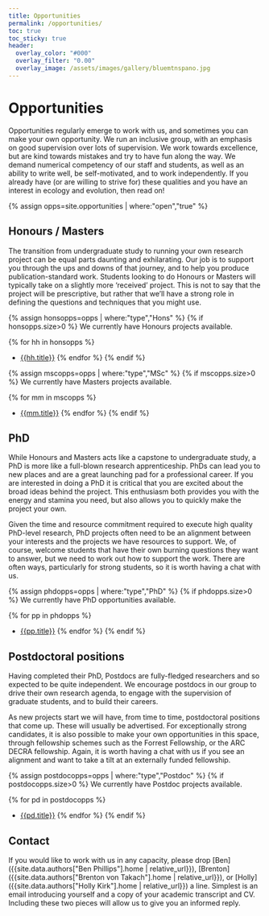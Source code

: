 ```yaml
---
title: Opportunities
permalink: /opportunities/
toc: true
toc_sticky: true
header:
  overlay_color: "#000"
  overlay_filter: "0.00"
  overlay_image: /assets/images/gallery/bluemtnspano.jpg
---
```


# Opportunities

Opportunities regularly emerge to work with us, and sometimes you can make your own opportunity. We run an inclusive group, with an emphasis on good supervision over lots of supervision.  We work towards excellence, but are kind towards mistakes and try to have fun along the way. We demand numerical competency of our staff and students, as well as an ability to write well, be self-motivated, and to work independently.  If you already have (or are willing to strive for) these qualities and you have an interest in ecology and evolution, then read on!

{% assign opps=site.opportunities | where:"open","true" %}

## Honours / Masters

The transition from undergraduate study to running your own research project can be equal parts daunting and exhilarating.  Our job is to support you through the ups and downs of that journey, and to help you produce publication-standard work. Students looking to do Honours or Masters will typically take on a slightly more ‘received’ project.  This is not to say that the project will be prescriptive, but rather that we’ll have a strong role in defining the questions and techniques that you might use.    

{% assign honsopps=opps | where:"type","Hons" %}
{% if honsopps.size>0 %}
We currently have Honours projects available.

  {% for hh in honsopps %}
  - [{{hh.title}}]({{hh.permalink}})
  {% endfor %}
{% endif %}

{% assign mscopps=opps | where:"type","MSc" %}
{% if mscopps.size>0 %}
We currently have Masters projects available.

  {% for mm in mscopps %}
  - [{{mm.title}}]({{mm.permalink}})
  {% endfor %}
{% endif %}

## PhD

While Honours and Masters acts like a capstone to undergraduate study, a PhD is more like a full-blown research apprenticeship.  PhDs can lead you to new places and are a great launching pad for a professional career. If you are interested in doing a PhD it is critical that you are excited about the broad ideas behind the project.  This enthusiasm both provides you with the energy and stamina you need, but also allows you to quickly make the project your own.  

Given the time and resource commitment required to execute high quality PhD-level research, PhD projects often need to be an alignment between your interests and the projects we have resources to support.  We, of course, welcome students that have their own burning questions they want to answer, but we need to work out how to support the work.  There are often ways, particularly for strong students, so it is worth having a chat with us.

{% assign phdopps=opps | where:"type","PhD" %}
{% if phdopps.size>0 %}
We currently have PhD opportunities available.

  {% for pp in phdopps %}
  - [{{pp.title}}]({{pp.permalink}})
  {% endfor %}
{% endif %}

## Postdoctoral positions

Having completed their PhD, Postdocs are fully-fledged researchers and so expected to be quite independent.  We encourage postdocs in our group to drive their own research agenda, to engage with the supervision of graduate students, and to build their careers.

As new projects start we will have, from time to time, postdoctoral positions that come up.  These will usually be advertised.  For exceptionally strong candidates, it is also possible to make your own opportunities in this space, through fellowship schemes such as the Forrest Fellowship, or the ARC DECRA fellowship.  Again, it is worth having a chat with us if you see an alignment and want to take a tilt at an externally funded fellowship.

{% assign postdocopps=opps | where:"type","Postdoc" %}
{% if postdocopps.size>0 %}
We currently have Postdoc projects available.

  {% for pd in postdocopps %}
  - [{{pd.title}}]({{pd.permalink}})
  {% endfor %}
{% endif %}


## Contact

If you would like to work with us in any capacity, please drop [Ben]({{site.data.authors["Ben Phillips"].home | relative_url}}), [Brenton]({{site.data.authors["Brenton von Takach"].home | relative_url}}), or [Holly]({{site.data.authors["Holly Kirk"].home | relative_url}}) a line.  Simplest is an email introducing yourself and a copy of your academic transcript and CV.  Including these two pieces will allow us to give you an informed reply.